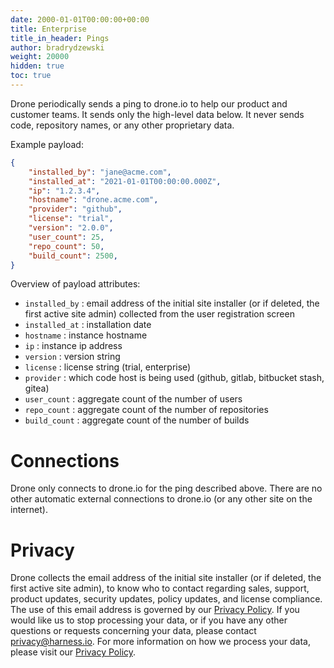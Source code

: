 ```yaml
---
date: 2000-01-01T00:00:00+00:00
title: Enterprise
title_in_header: Pings
author: bradrydzewski
weight: 20000
hidden: true
toc: true
---
```


Drone periodically sends a ping to drone.io to help our product and customer teams. It sends only the high-level data below. It never sends code, repository names, or any other proprietary data.

Example payload:

```json {linenos=table}
{
    "installed_by": "jane@acme.com",
    "installed_at": "2021-01-01T00:00:00.000Z",
    "ip": "1.2.3.4",
    "hostname": "drone.acme.com",
    "provider": "github",
    "license": "trial",
    "version": "2.0.0",
    "user_count": 25,
    "repo_count": 50,
    "build_count": 2500,
}
```

Overview of payload attributes:

* `installed_by`
  : email address of the initial site installer (or if deleted, the first active site admin) collected from the user registration screen
* `installed_at`
  : installation date
* `hostname`
  : instance hostname
* `ip`
  : instance ip address
* `version`
  : version string
* `license`
  : license string (trial, enterprise)
* `provider`
  : which code host is being used (github, gitlab, bitbucket stash, gitea)
* `user_count`
  : aggregate count of the number of users
* `repo_count`
  : aggregate count of the number of repositories
* `build_count`
  : aggregate count of the number of builds

# Connections

Drone only connects to drone.io for the ping described above. There are no other automatic external connections to drone.io (or any other site on the internet).

# Privacy

Drone collects the email address of the initial site installer (or if deleted, the first active site admin), to know who to contact regarding sales, support, product updates, security updates, policy updates, and license compliance. The use of this email address is governed by our [Privacy Policy](https://harness.io/privacy/). If you would like us to stop processing your data, or if you have any other questions or requests concerning your data, please contact [privacy@harness.io](mailto:privacy@harness.io).  For more information on how we process your data, please visit our [Privacy Policy](https://harness.io/privacy/).


<!--

# Disable

Drone supports disabling this ping by setting the DRONE_DATADOG_ENABLED environment variable to false.
-->




